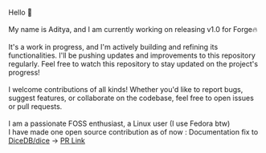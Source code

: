 Hello 👋
<br>
<br>
My name is Aditya, and I am currently working on releasing v1.0 for Forge🔥 <br>
<br>
It's a work in progress, and I'm actively building and refining its functionalities. I'll be pushing updates and improvements to this repository regularly. Feel free to watch this repository to stay updated on the project's progress! <br>
<br>
I welcome contributions of all kinds! Whether you'd like to report bugs, suggest features, or collaborate on the codebase, feel free to open issues or pull requests. <br>
<br>
I am a passionate FOSS enthusiast, a Linux user (I use Fedora btw)
<br>
I have made one open source contribution as of now :
Documentation fix to [DiceDB/dice](https://github.com/DiceDB/dice) -> [PR Link](https://github.com/DiceDB/dice/pull/721)

